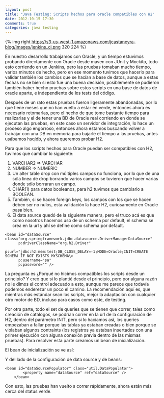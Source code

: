 ```yaml
---
layout: post
title: "Java Testing: Scripts hechos para oracle compatibles con H2"
date: 2012-10-15 17:30
comments: true
categories: java testing
---
```


{% img right https://s3-us-west-1.amazonaws.com/jcastaneyra-blog/images/jenkins_ci.png 320 224 %}

En nuestro desarrollo trabajamos con Oracle, y un tiempo estuvimos
probando directamente con Oracle desde maven con JUnit y Mockito, todo
esto corriendo en un Jenkins, pero
las pruebas tomaban mucho tiempo, varios minutos de hecho, pero en ese
momento tuvimos que hacerlo para validar también los cambios que se
hacían a base de datos, aunque a estas fechas no se bien si esto fue una
buena decisión, posiblemente se pudieron también haber hecho pruebas
sobre estos scripts en una base de datos de oracle aparte, e
independiente de los tests del código.

Después de un rato estas pruebas fueron ligeramente abandonadas, por lo
que tiene meses que no han vuelto a estar en verde, entonces ahora es
necesario retomarlas, pero el hecho de que tome bastante tiempo para
realizarlas y el de tener una BD de Oracle real corriendo en donde se
ejecutan las pruebas, en este caso un servidor de integración, lo hace
un proceso algo engorroso, entonces ahora estamos buscando volver a
trabajar con una DB en memoria para bajarle el tiempo a las pruebas, antes
usábamos hsqldb, y ahora queremos probar H2.

<!--more-->

Para que los scripts hechos para Oracle puedan ser compatibles con H2,
tuvimos que cambiar lo siguiente:

1. VARCHAR2 => VARCHAR
2. NUMBER => NUMERIC
3. Un alter table drop con múltiples campos no funciona, por lo que de una
   sóla línea de drop borrando varios campos se tuvieron que hacer
   varias donde sólo borraran un campo.
4. CHAR(1) para datos booleanos, para h2 tuvimos que cambiarlo a BOOLEAN.
5. También, si se hacen foreign keys, los campos con los que se hacen
   deben ser no nulos, esta validación la hace H2, curiosamente en
   Oracle pasa bien.
6. El data source quedó de la siguiente manera, pero el truco acá es que
   como nosotros hacemos uso de un schema por default, el schema se crea
en la url y ahí se define como schema por default.

```
<bean id="dataSource" class="org.springframework.jdbc.datasource.DriverManagerDataSource"
      p:driverClassName="org.h2.Driver"
      p:url="jdbc:h2:mem:test;DB_CLOSE_DELAY=-1;MODE=Oracle;INIT=CREATE
SCHEMA IF NOT EXISTS MYSCHEMA\>
      p:username="sa"
      p:password="" />
```

La pregunta es ¿Porqué no hicimos compatibles los scripts desde un
principio? Y creo que si lo plantié desde el principio, pero por alguna
razón no le dimos el control adecuado a esto, aunque me parece que
todavía podemos enderezar un poco el camino. La recomendación aquí es,
que mientras más estándar sean los scripts, mejor la adaptación con
cualquier otro motor de BD, incluso para casos como este, de testing.

Por otra parte, todo el set de queries que se tienen que correr, tales
como creación de catálogos, se podrían correr en la url de la configuración de H2,
dentro del parámetro INIT, pero si lo hacíamos así, los queries
empezaban a fallar porque las tablas ya estaban creadas o bien porque se
violaban algunos contraints (los registros ya estaban insertados con una
primer ejecución con alguna conexión previa dentro de las mismas pruebas). Para resolver esta parte creamos un bean de
inicialización.

El bean de inicialización se ve así:

<script src="https://gist.github.com/3862707.js"> </script>

Y del lado de la configuración de data source y de beans:

```
<bean id="dataSourcePopulator" class="util.DataPopulator">
        <property name="dataSource" ref="dataSource" />
    </bean>
```

Con esto, las pruebas han vuelto a correr rápidamente, ahora están más
cerca del status verde.


